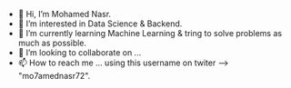 - 👋 Hi, I’m Mohamed Nasr.
- 👀 I’m interested in Data Science & Backend.
- 🌱 I’m currently learning Machine Learning & tring to solve problems as much as possible.
- 💞️ I’m looking to collaborate on ...
- 📫 How to reach me ... using this username on twiter --> "mo7amednasr72".

<!---
PS is a ✨ special ✨ repository because its `README.md` (this file) appears on your GitHub profile.
You can click the Preview link to take a look at your changes.
--->
